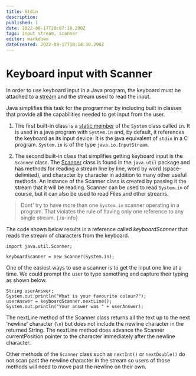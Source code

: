 ```yaml
---
title: Stdin
description: 
published: 1
date: 2022-08-17T20:07:18.290Z
tags: input stream, scanner
editor: markdown
dateCreated: 2022-08-17T18:14:30.298Z
---
```



# Keyboard input with Scanner

In order to use keyboard input in a Java program, the keyboard must be attached to a [stream](/inputOutput/streams) and the stream used to read the input.

Java simplifies this task for the programmer by including built in classes that provide all the capabilities needed to get input from the user.  

1. The first built-in class is a [static member](/ooConcepts/classMembers) of the `System` class called `in`.   It is used in a java program with `System.in` and, by default, it references the keyboard as its input device. It is the java equivalent of `stdin` in a C program. `System.in`  is of the type `java.io.InputStream`.


2. The second built-in class that simplifies getting keyboard input is the `Scanner` class. The [Scanner](http://localhost:8000/docs/api/java.base/java/util/Scanner.html) class is found in the `java.util` package and has methods for reading a stream line by line, word by word (space-delimited), and character by character in addition to many other useful methods. An instance of the Scanner class is created by passing it the stream that it will be reading. Scanner can be used to read `System.in` of course, but it can also be used to read Files and other streams.


> Dont' try to have more than one `System.in` scanner operating in a program. That violates the rule of having only one reference to any single stream.
{.is-info}

The code shown below results in a reference called *keyboardScanner* that reads the stream of characters from the keyboard.
```
import java.util.Scanner;

keyboardScanner = new Scanner(System.in);
```
One of the easiest ways to use a scanner is to get the input one line at a time.  We could prompt the user to type something and capture their typing as shown below.

```
String userAnswer;
System.out.println("What is your favourite colour?");
userAnswer = keyboardScanner.nextLine();
System.out.println("Your answer was " + userAnswer);
```
The nextLine method of the Scanner class returns all the text up to the next 'newline' character (`\n`) but does not include the newline character in the returned String.  The nextLine method does advance the Scanner currentPosition pointer to the character immediately after the newline character.

Other methods of the `Scanner` class such as `nextInt()` or `nextDouble()` do not scan past the newline character in the stream so users of those methods will need to move past the newline on their own.





